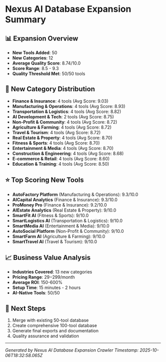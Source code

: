 # Nexus AI Database Expansion Summary

## 📊 Expansion Overview
- **New Tools Added**: 50
- **New Categories**: 12
- **Average Quality Score**: 8.74/10.0
- **Score Range**: 8.5 - 9.3
- **Quality Threshold Met**: 50/50 tools

## 🎯 New Category Distribution
- **Finance & Insurance**: 4 tools (Avg Score: 9.03)
- **Manufacturing & Operations**: 4 tools (Avg Score: 8.93)
- **Transportation & Logistics**: 4 tools (Avg Score: 8.82)
- **AI Development & Tech**: 2 tools (Avg Score: 8.75)
- **Non-Profit & Community**: 4 tools (Avg Score: 8.72)
- **Agriculture & Farming**: 4 tools (Avg Score: 8.72)
- **Travel & Tourism**: 4 tools (Avg Score: 8.72)
- **Real Estate & Property**: 4 tools (Avg Score: 8.70)
- **Fitness & Sports**: 4 tools (Avg Score: 8.70)
- **Entertainment & Media**: 4 tools (Avg Score: 8.70)
- **Construction & Engineering**: 4 tools (Avg Score: 8.68)
- **E-commerce & Retail**: 4 tools (Avg Score: 8.60)
- **Education & Training**: 4 tools (Avg Score: 8.50)

## ⭐ Top Scoring New Tools
- **AutoFactory Platform** (Manufacturing & Operations): 9.3/10.0
- **AICapital Analytics** (Finance & Insurance): 9.3/10.0
- **ProMoney Pro** (Finance & Insurance): 9.2/10.0
- **AIEstate Analytics** (Real Estate & Property): 9/10.0
- **SmartFit AI** (Fitness & Sports): 9/10.0
- **SmartLogistics AI** (Transportation & Logistics): 9/10.0
- **SmartMedia AI** (Entertainment & Media): 9/10.0
- **AutoSocial Platform** (Non-Profit & Community): 9/10.0
- **SmartFarm AI** (Agriculture & Farming): 9/10.0
- **SmartTravel AI** (Travel & Tourism): 9/10.0

## 📈 Business Value Analysis
- **Industries Covered**: 13 new categories
- **Pricing Range**: $29-$299/month
- **Average ROI**: 150-600%
- **Setup Time**: 15 minutes - 2 hours
- **AI-Native Tools**: 50/50

## 🚀 Next Steps
1. Merge with existing 50-tool database
2. Create comprehensive 100-tool database
3. Generate final exports and documentation
4. Quality assurance and validation

---
*Generated by Nexus AI Database Expansion Crawler*
*Timestamp: 2025-10-06T18:32:58.065Z*
